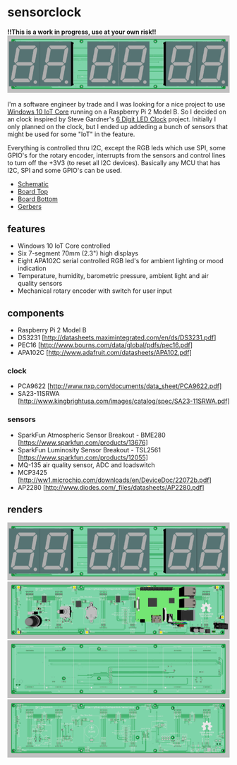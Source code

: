 # sensorclock
**!!This is a work in progress, use at your own risk!!**
![Alt text](/sensorclock_bottom_components.png?raw=true)

I'm a software engineer by trade and I was looking for a nice project to use [Windows 10 IoT Core](https://dev.windows.com/en-us/iot) running on a Raspberry Pi 2 Model B.
So I decided on an clock inspired by Steve Gardner's [6 Digit LED Clock](http://sdgelectronics.co.uk/ledclock-projects/) project.
Initially I only planned on the clock, but I ended up addeding a bunch of sensors that might be used for some "IoT" in the feature.

Everything is controlled thru I2C, except the RGB leds which use SPI, some GPIO's for the rotary encoder, interrupts from the sensors and control lines to turn off the +3V3 (to reset all I2C devices). Basically any MCU that has I2C, SPI and some GPIO's can be used.

* [Schematic](/hardware/pdf/sensorclock.pdf)
* [Board Top](/hardware/pdf/sensorclock_top.pdf)
* [Board Bottom](/hardware/pdf/sensorclock_bottom.pdf)
* [Gerbers](/hardware/gerber)

## features
* Windows 10 IoT Core controlled
* Six 7-segment 70mm (2.3") high displays
* Eight APA102C serial controlled RGB led's for ambient lighting or mood indication
* Temperature, humidity, barometric pressure, ambient light and air quality sensors
* Mechanical rotary encoder with switch for user input

## components
* Raspberry Pi 2 Model B
* DS3231 [http://datasheets.maximintegrated.com/en/ds/DS3231.pdf]
* PEC16 [http://www.bourns.com/data/global/pdfs/pec16.pdf]
* APA102C [http://www.adafruit.com/datasheets/APA102.pdf]

### clock
* PCA9622 [http://www.nxp.com/documents/data_sheet/PCA9622.pdf]
* SA23-11SRWA [http://www.kingbrightusa.com/images/catalog/spec/SA23-11SRWA.pdf]

### sensors
* SparkFun Atmospheric Sensor Breakout - BME280 [https://www.sparkfun.com/products/13676]
* SparkFun Luminosity Sensor Breakout - TSL2561 [https://www.sparkfun.com/products/12055]
* MQ-135 air quality sensor, ADC and loadswitch
 * MCP3425 [http://ww1.microchip.com/downloads/en/DeviceDoc/22072b.pdf]
 * AP2280 [http://www.diodes.com/_files/datasheets/AP2280.pdf]

## renders

![Alt text](/sensorclock_bottom_components.png?raw=true)
![Alt text](/sensorclock_top_components.png?raw=true)
![Alt text](/sensorclock_bottom.png?raw=true)
![Alt text](/sensorclock_top.png?raw=true)
